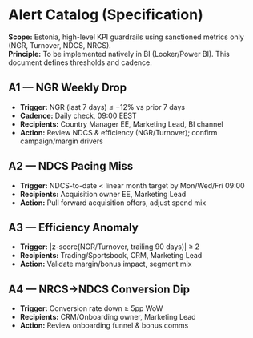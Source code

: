 # Alert Catalog (Specification)

**Scope:** Estonia, high-level KPI guardrails using sanctioned metrics only (NGR, Turnover, NDCS, NRCS).  
**Principle:** To be implemented natively in BI (Looker/Power BI). This document defines thresholds and cadence.

## A1 — NGR Weekly Drop
- **Trigger:** NGR (last 7 days) ≤ −12% vs prior 7 days
- **Cadence:** Daily check, 09:00 EEST
- **Recipients:** Country Manager EE, Marketing Lead, BI channel
- **Action:** Review NDCS & efficiency (NGR/Turnover); confirm campaign/margin drivers

## A2 — NDCS Pacing Miss
- **Trigger:** NDCS-to-date < linear month target by Mon/Wed/Fri 09:00
- **Recipients:** Acquisition owner EE, Marketing Lead
- **Action:** Pull forward acquisition offers, adjust spend mix

## A3 — Efficiency Anomaly
- **Trigger:** |z-score(NGR/Turnover, trailing 90 days)| ≥ 2
- **Recipients:** Trading/Sportsbook, CRM, Marketing Lead
- **Action:** Validate margin/bonus impact, segment mix

## A4 — NRCS→NDCS Conversion Dip
- **Trigger:** Conversion rate down ≥ 5pp WoW
- **Recipients:** CRM/Onboarding owner, Marketing Lead
- **Action:** Review onboarding funnel & bonus comms
